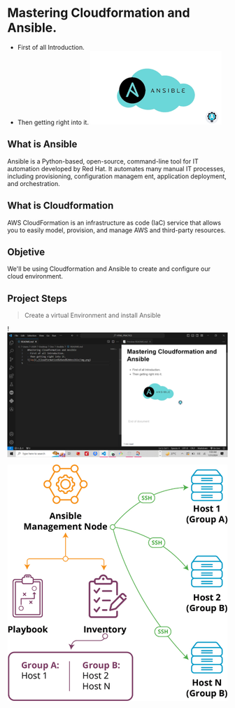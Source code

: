 # Mastering Cloudformation and Ansible. 
- First of all Introduction.
- Then getting right into it.
![Jay](./img.png)

## What is Ansible

Ansible is a Python-based, open-source, command-line tool for IT automation developed by Red Hat. It automates many manual IT processes, including provisioning, configuration managem
ent, application deployment, and orchestration.

## What is Cloudformation
AWS CloudFormation is an infrastructure as code (IaC) service that allows you to easily model, provision, and manage AWS and third-party resources.

## Objetive
We'll be using Cloudformation and Ansible to create and configure our cloud environment.


## Project Steps
> Create a virtual Environment and install Ansible



!![Jay](./01.png)

![jayw](img01.webp)

